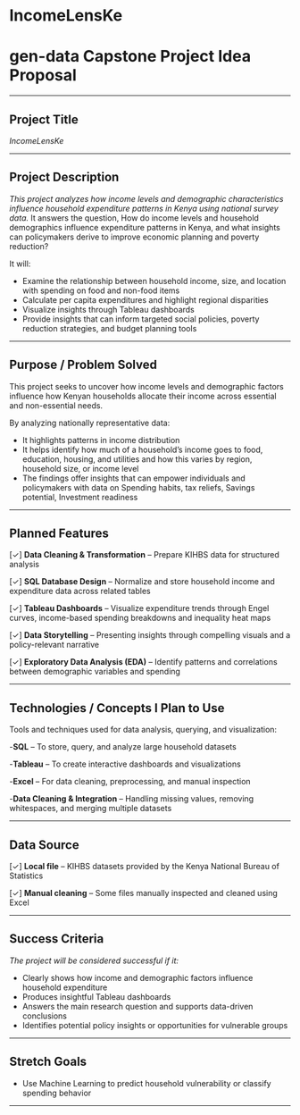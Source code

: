 # IncomeLensKe
# gen-data Capstone Project Idea Proposal

---

## Project Title  
_IncomeLensKe_

---

## Project Description

_This project analyzes how income levels and demographic characteristics influence household expenditure patterns in Kenya using national survey data._
It answers the question, How do income levels and household demographics influence expenditure patterns in Kenya, and what insights can policymakers derive to improve economic planning and poverty reduction?

It will:

- Examine the relationship between household income, size, and location with spending on food and non-food items
- Calculate per capita expenditures and highlight regional disparities
- Visualize insights through Tableau dashboards
- Provide insights that can inform targeted social policies, poverty reduction strategies, and budget planning tools


---


## Purpose / Problem Solved

This project seeks to uncover how income levels and demographic factors influence how Kenyan households allocate their income across essential and non-essential needs.

By analyzing nationally representative data:

- It highlights patterns in income distribution
- It helps identify how much of a household’s income goes to food, education, housing, and utilities and how this varies by region, household size, or income level
- The findings offer insights that can empower individuals and policymakers with data on Spending habits, tax reliefs, Savings potential, Investment readiness



---

## Planned Features


[✓] **Data Cleaning & Transformation** – Prepare KIHBS data for structured analysis 

[✓] **SQL Database Design** – Normalize and store household income and expenditure data across related tables

[✓] **Tableau Dashboards** – Visualize expenditure trends through Engel curves, income-based spending breakdowns and inequality heat maps

[✓] **Data Storytelling** – Presenting insights through compelling visuals and a policy-relevant narrative

[✓] **Exploratory Data Analysis (EDA)** – Identify patterns and correlations between demographic variables and spending


---

## Technologies / Concepts I Plan to Use

Tools and techniques used for data analysis, querying, and visualization:

-**SQL** – To store, query, and analyze large household datasets

-**Tableau** – To create interactive dashboards and visualizations

-**Excel** – For data cleaning, preprocessing, and manual inspection

-**Data Cleaning & Integration** – Handling missing values, removing whitespaces, and merging multiple datasets

---


## Data Source

[✓] **Local file** – KIHBS datasets provided by the Kenya National Bureau of Statistics

[✓] **Manual cleaning** – Some files manually inspected and cleaned using Excel 


---

## Success Criteria

*The project will be considered successful if it:*

- Clearly shows how income and demographic factors influence household expenditure
- Produces insightful Tableau dashboards 
- Answers the main research question and supports data-driven conclusions
- Identifies potential policy insights or opportunities for vulnerable groups

---



## Stretch Goals 

- Use Machine Learning to predict household vulnerability or classify spending behavior


---
